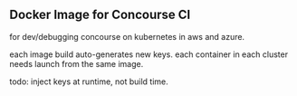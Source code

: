 Docker Image for Concourse CI
----

for dev/debugging concourse on kubernetes in aws and azure.

each image build auto-generates new keys.  each container in each cluster needs
launch from the same image.

todo: inject keys at runtime, not build time.

